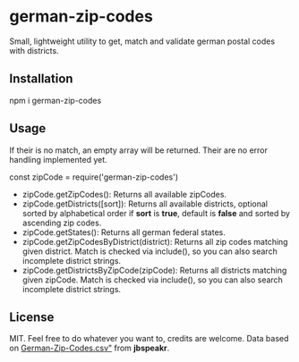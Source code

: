 # german-zip-codes
Small, lightweight utility to get, match and validate german postal codes with districts.

## Installation
npm i german-zip-codes

## Usage
If their is no match, an empty array will be returned.
Their are no error handling implemented yet.

const zipCode = require('german-zip-codes')

* zipCode.getZipCodes(): Returns all available zipCodes.
* zipCode.getDistricts([sort]): Returns all available districts, optional sorted by alphabetical order if **sort** is **true**, default is **false** and sorted by ascending zip codes. 
* zipCode.getStates(): Returns all german federal states.
* zipCode.getZipCodesByDistrict(district): Returns all zip codes matching given district. Match is checked via include(), so you can also search incomplete district strings.
* zipCode.getDistrictsByZipCode(zipCode): Returns all districts matching given zipCode. Match is checked via include(), so you can also search incomplete district strings.

## License
MIT. Feel free to do whatever you want to, credits are welcome. 
Data based on [German-Zip-Codes.csv"](https://gist.github.com/jbspeakr/4565964) from **jbspeakr**.

